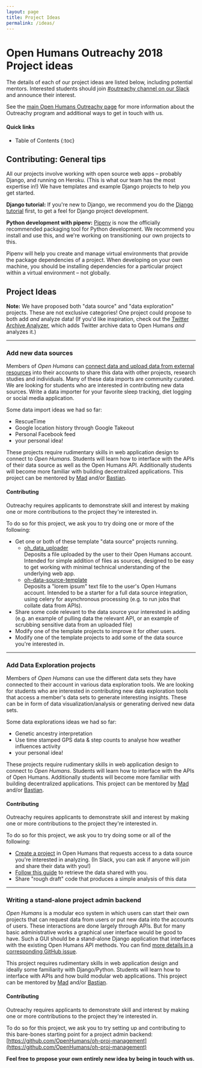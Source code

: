 ```yaml
---
layout: page
title: Project Ideas
permalink: /ideas/
---
```


# Open Humans Outreachy 2018 Project ideas

The details of each of our project ideas are listed below, including potential
mentors. Interested students should join [#outreachy channel on our Slack](http://slackin.openhumans.org) and announce their interest.

See the [main Open Humans Outreachy page](../) for more information about the Outreachy
program and additional ways to get in touch with us.

#### Quick links

* Table of Contents
{:toc}

## Contributing: General tips

All our projects involve working with open source web apps &ndash; probably
Django, and running on Heroku. (This is what our team has the most expertise
in!) We have templates and example Django projects to help you get started.

**Django tutorial:** If you're new to Django, we recommend you do the [Django tutorial](https://docs.djangoproject.com/en/2.0/intro/tutorial01/) first, to
get a feel for Django project development.

**Python development with pipenv:** [Pipenv](http://pipenv.readthedocs.io/en/latest/)
is now the officially recommended packaging tool for Python development. We
recommend you install and use this, and we're working on transitioning our own
projects to this.

Pipenv will help you create and manage virtual environments that provide the
package dependencies of a project. When developing on your own machine, you
should be installing dependencies for a particular project within a virtual
environment – not globally.

## Project Ideas

**Note:** We have proposed both "data source" and "data exploration" projects. These
are not exclusive categories! One project could propose to both add *and*
analyze data! (If you'd like inspiration, check out the
[Twitter Archive Analyzer](http://www.twarxiv.org), which adds Twitter archive
data to Open Humans *and* analyzes it.)

-----

### Add new data sources
Members of *Open Humans* can [connect data and upload data from external resources](https://www.openhumans.org/add-data/)
into their accounts to share this data with other projects, research studies and individuals. Many of these
data imports are community curated. We are looking for students who are interested in contributing
new data sources. Write a data importer for your favorite sleep tracking, diet logging or
social media application.

Some data import ideas we had so far:
* RescueTime
* Google location history through Google Takeout
* Personal Facebook feed
* your personal idea!

These projects require rudimentary skills in web application design to connect to *Open Humans*.
Students will learn how to interface with the APIs of their data source as well as the Open Humans API. Additionally
students will become more familiar with building decentralized applications. This project can be mentored by
[Mad](https://github.com/madprime) and/or [Bastian](https://github.com/gedankenstuecke).

#### Contributing

Outreachy requires applicants to demonstrate skill and interest by making
one or more contributions to the project they're interested in.

To do so for this project, we ask you to try doing one or more of the following:

* Get one or both of these template "data source" projects running.
    * [oh_data_uploader](https://github.com/gedankenstuecke/oh_data_uploader)<br>
    Deposits a file uploaded by the user to their Open Humans account. Intended for simple
    addition of files as sources, designed to be easy to get working with minimal technical understanding of the underlying web app.
    * [oh-data-source-template](https://github.com/OpenHumans/oh-data-source-template)<br>
     Deposits a "lorem ipsum" text file to the user's Open Humans account. Intended to be a starter for a full data source integration, using celery for asynchronous processing
     (e.g. to run jobs that collate data from APIs).
* Share some code relevant to the data source your interested in adding (e.g. an example of pulling data the relevant API, or an example of scrubbing sensitive data from an uploaded file)
* Modify one of the template projects to improve it for other users.
* Modify one of the template projects to add some of the data source you're interested in.

-----

### Add Data Exploration projects
Members of *Open Humans* can use the different data sets they have connected to their account in various
data exploration tools. We are looking for students who are interested in contributing
new data exploration tools that access a member's data sets to generate interesting insights.
These can be in form of data visualization/analysis or generating derived new data sets.

Some data explorations ideas we had so far:
* Genetic ancestry interpretation
* Use time stamped GPS data & step counts to analyse how weather influences activity
* your personal idea!

These projects require rudimentary skills in web application design to connect to *Open Humans*.
Students will learn how to interface with the APIs of Open Humans. Additionally
students will become more familiar with building decentralized applications. This project can be mentored by
[Mad](https://github.com/madprime) and/or [Bastian](https://github.com/gedankenstuecke).

#### Contributing

Outreachy requires applicants to demonstrate skill and interest by making
one or more contributions to the project they're interested in.

To do so for this project, we ask you to try doing some or all of the following:

* [Create a project](https://www.openhumans.org/direct-sharing/projects/manage/)
in Open Humans that requests access to a data source you're interested in
analyzing. (In Slack, you can ask if anyone will join and share
their data with you!)
* [Follow this guide](https://github.com/OpenHumans/open-humans/wiki/Downloading-data-shared-with-your-project) to retrieve the data shared with you.
* Share "rough draft" code that produces a simple analysis of this data

-----

### Writing a stand-alone project admin backend
*Open Humans* is a modular eco system in which users can start their own projects
that can request data from users or put new data into the accounts of users.
These interactions are done largely through APIs. But for many basic administrative
works a graphical user interface would be good to have. Such a GUI
should be a stand-alone Django application that interfaces with the existing
Open Humans API methods. You can find
[more details in a corresponding GitHub issue](https://github.com/OpenHumans/open-humans/issues/690).

This project requires rudimentary skills in web application design and ideally some familiarity with Django/Python.
Students will learn how to interface with APIs and how build modular web applications. This project can be mentored by
[Mad](https://github.com/madprime) and/or [Bastian](https://github.com/gedankenstuecke).

#### Contributing

Outreachy requires applicants to demonstrate skill and interest by making
one or more contributions to the project they're interested in.

To do so for this project, we ask you to try setting up and contributing to this
bare-bones starting point for a project admin backend: [https://github.com/OpenHumans/oh-proj-management](https://github.com/OpenHumans/oh-proj-management)


**Feel free to propose your own entirely new idea by being in touch with us.**
